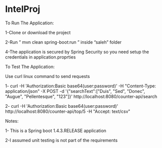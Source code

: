 # IntelProj

To Run The Application:

   1-Clone or download the project

   2-Run ” mvn clean spring-boot:run ” inside “saleh” folder

   4-The application is secured by Spring Security so you need setup the credentials in application.proprties  
   
To Test The Application: 

   Use curl linux command to send requests

   1- curl -H 'Authorization:Basic base64(user:password)' -H "Content-Type: application/json" -X POST -d '{"searchText":["Duis", "Sed",        "Donec", "Augue", "Pellentesque", "123"]}'    http://localhost:8080/counter-api/search
   
   2- curl -H 'Authorization:Basic base64(user:password)' http://localhost:8080/counter-api/top/5  -H "Accept: text/csv"


Notes:

   1- This is a Spring boot 1.4.3.RELEASE application
   
   2-I assumed unit testing is not part of the requirements 

